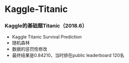 # Kaggle-Titanic
### Kaggle的基础题Titanic（2018.6）
+ Kaggle Titanic Survival Prediction
+ 随机森林
+ 数据的惩罚性修改
+ 最终结果是0.84210，当时排在public leaderboard 120名
